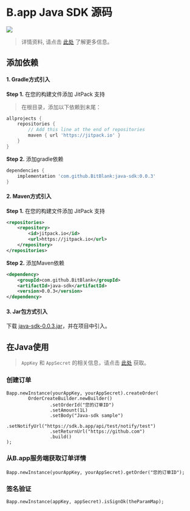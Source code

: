 # B.app Java SDK 源码


[![](https://jitpack.io/v/BitBlank/java-sdk.svg)](https://jitpack.io/#BitBlank/java-sdk)

> 详情资料, 请点击 [此处](https://www.b.app/apidoc/prepair) 了解更多信息。 

## 添加依赖

#### 1. Gradle方式引入

**Step 1.** 在您的构建文件添加 JitPack 支持

> 在根目录，添加以下依赖到末尾：

```groovy
allprojects {
    repositories {
        // Add this line at the end of repositories
        maven { url 'https://jitpack.io' }
    }
}
```

**Step 2.** 添加gradle依赖

```groovy
dependencies {
    implementation 'com.github.BitBlank:java-sdk:0.0.3'
}
```

#### 2. Maven方式引入

**Step 1.** 在您的构建文件添加 JitPack 支持

```xml
<repositories>
    <repository>
        <id>jitpack.io</id>
        <url>https://jitpack.io</url>
    </repository>
</repositories>
```

**Step 2.** 添加Maven依赖

```xml
<dependency>
    <groupId>com.github.BitBlank</groupId>
    <artifactId>java-sdk</artifactId>
    <version>0.0.3</version>
</dependency>
```

#### 3. Jar包方式引入

下载 [java-sdk-0.0.3.jar](../lib/java-sdk-0.0.3.jar)，并在项目中引入。

## 在Java使用

> `AppKey` 和 `AppSecret` 的相关信息，请点击 [此处](https://mch.b.app/#/mch_info) 获取。

### 创建订单

```
Bapp.newInstance(yourAppKey, yourAppSecret).createOrder(
        OrderCreateBuilder.newBuilder()
                .setOrderId("您的订单ID")
                .setAmount(1L)
                .setBody("Java-sdk sample")
                .setNotifyUrl("https://sdk.b.app/api/test/notify/test")
                .setReturnUrl("https://github.com")
                .build()
);
```

### 从B.app服务端获取订单详情

```
Bapp.newInstance(yourAppKey, yourAppSecret).getOrder("您的订单ID");
```

### 签名验证

```
Bapp.newInstance(appKey, appSecret).isSignOk(theParamMap);
```